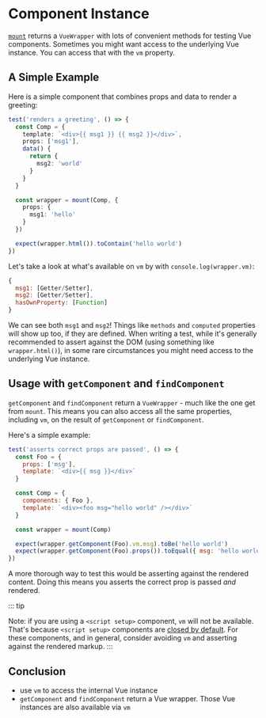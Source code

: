 # Component Instance

[`mount`](/api/#mount) returns a `VueWrapper` with lots of convenient methods for testing Vue components. Sometimes you might want access to the underlying Vue instance. You can access that with the `vm` property.

## A Simple Example

Here is a simple component that combines props and data to render a greeting:

```ts
test('renders a greeting', () => {
  const Comp = {
    template: `<div>{{ msg1 }} {{ msg2 }}</div>`,
    props: ['msg1'],
    data() {
      return {
        msg2: 'world'
      }
    }
  }

  const wrapper = mount(Comp, {
    props: {
      msg1: 'hello'
    }
  })

  expect(wrapper.html()).toContain('hello world')
})
```

Let's take a look at what's available on `vm` by with `console.log(wrapper.vm)`:

```js
{
  msg1: [Getter/Setter],
  msg2: [Getter/Setter],
  hasOwnProperty: [Function]
}
```

We can see both `msg1` and `msg2`! Things like `methods` and `computed` properties will show up too, if they are defined. When writing a test, while it's generally recommended to assert against the DOM (using something like `wrapper.html()`), in some rare circumstances you might need access to the underlying Vue instance. 

## Usage with `getComponent` and `findComponent`

`getComponent` and `findComponent` return a `VueWrapper` - much like the one get from `mount`. This means you can also access all the same properties, including `vm`, on the result of `getComponent` or `findComponent`.

Here's a simple example:

```js
test('asserts correct props are passed', () => {
  const Foo = {
    props: ['msg'],
    template: `<div>{{ msg }}</div>`
  }

  const Comp = {
    components: { Foo },
    template: `<div><foo msg="hello world" /></div>`
  }

  const wrapper = mount(Comp)

  expect(wrapper.getComponent(Foo).vm.msg).toBe('hello world')
  expect(wrapper.getComponent(Foo).props()).toEqual({ msg: 'hello world' })
})
```

A more thorough way to test this would be asserting against the rendered content. Doing this means you asserts the correct prop is passed *and* rendered. 

::: tip

Note: if you are using a `<script setup>` component, `vm` will not be available. That's because `<script setup>` components are [closed by default](https://github.com/vuejs/rfcs/blob/master/active-rfcs/0040-script-setup.md#exposing-components-public-interface). For these components, and in general, consider avoiding `vm` and asserting against the rendered markup.
:::

## Conclusion

- use `vm` to access the internal Vue instance
- `getComponent` and `findComponent` return a Vue wrapper. Those Vue instances are also available via `vm`
